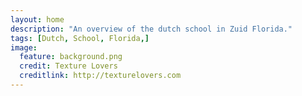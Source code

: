 ```yaml
---
layout: home
description: "An overview of the dutch school in Zuid Florida."
tags: [Dutch, School, Florida,]
image:
  feature: background.png
  credit: Texture Lovers
  creditlink: http://texturelovers.com
---
```


